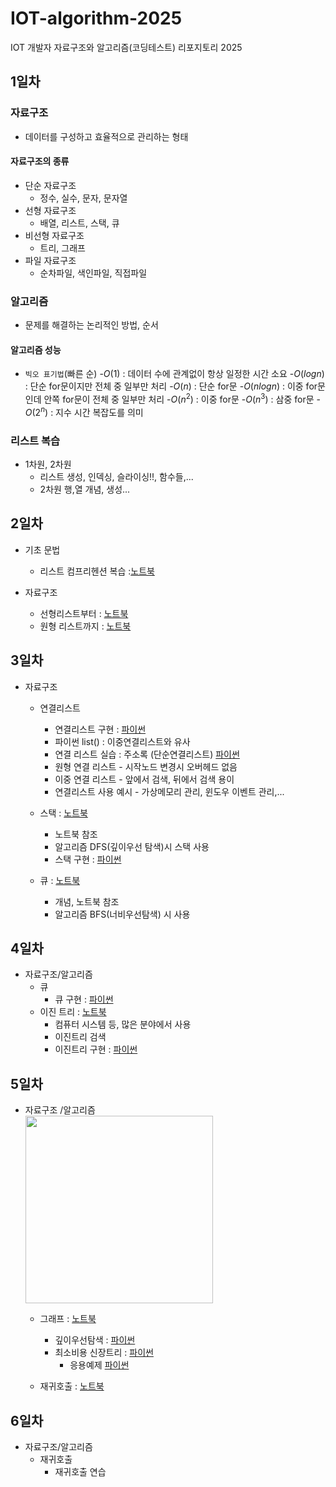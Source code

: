 # IOT-algorithm-2025
IOT 개발자 자료구조와 알고리즘(코딩테스트) 리포지토리 2025

## 1일차

### 자료구조
- 데이터를 구성하고 효율적으로 관리하는 형태

#### 자료구조의 종류
- 단순 자료구조
    - 정수, 실수, 문자, 문자열 
- 선형 자료구조
    - 배열, 리스트, 스택, 큐
- 비선형 자료구조
    - 트리, 그래프
- 파일 자료구조
    - 순차파일, 색인파일, 직접파일

### 알고리즘
- 문제를 해결하는 논리적인 방법, 순서

#### 알고리즘 성능
- `빅오 표기법`(빠른 순)
    -$O(1)$ : 데이터 수에 관계없이 항상 일정한 시간 소요
    -$O(log n)$ : 단순 for문이지만 전체 중 일부만 처리 
    -$O(n)$ : 단순 for문
    -$O(n log n)$ : 이중 for문인데 안쪽 for문이 전체 중 일부만 처리
    -$O(n^2)$ : 이중 for문
    -$O(n^3)$ : 삼중 for문
    -$O(2^n)$ : 지수 시간 복잡도를 의미

### 리스트 복습 
- 1차원, 2차원 
    - 리스트 생성, 인덱싱, 슬라이싱!!, 함수들,...
    - 2차원 행,열 개념, 생성...


## 2일차 
- 기초 문법
    - 리스트 컴프리헨션 복습 :[노트북](./day02/da01_list_again.ipynb)

- 자료구조
    - 선형리스트부터 : [노트북](./day02/da02_linear_list.ipynb) 
    - 원형 리스트까지 : [노트북](./day02/da03_linked_list.ipynb)


## 3일차
- 자료구조
    - 연결리스트
        - 연결리스트 구현 : [파이썬](./day03/da01_linked_list.py)
        - 파이썬 list() : 이중연결리스트와 유사
        - 연결 리스트 실습 : 주소록 (단순연결리스트) [파이썬](./day03/da01-1_147pg.py)
        - 원형 연결 리스트 - 시작노드 변경시 오버헤드 없음
        - 이중 연결 리스트 - 앞에서 검색, 뒤에서 검색 용이
        - 연결리스트 사용 예시 - 가상메모리 관리, 윈도우 이벤트 관리,...

    - 스택 : [노트북](./day03/da02_stack.ipynb)
        - 노트북 참조
        - 알고리즘 DFS(깊이우선 탐색)시 스택 사용
        - 스택 구현 : [파이썬](./day03/da03_stack.py)

    - 큐 : [노트북](./day03/da04_queue.ipynb)
        - 개념, 노트북 참조
        - 알고리즘 BFS(너비우선탐색) 시 사용


## 4일차
- 자료구조/알고리즘
    - 큐
        - 큐 구현 : [파이썬](./day04/da01_queue.py)
    - 이진 트리 : [노트북](./day04/da02_binary_tree.ipynb)
        - 컴퓨터 시스템 등, 많은 분야에서 사용
        - 이진트리 검색
        - 이진트리 구현 : [파이썬](./day04/da03_binary_tree.py)
    

## 5일차
- 자료구조 /알고리즘  
    <img src="https://upload.wikimedia.org/wikipedia/commons/thumb/a/a2/Directed.svg/1024px-Directed.svg.png" width="300">

    - 그래프 : [노트북](./day05/da01_graph.ipynb)
        - 깊이우선탐색 : [파이썬](./day05/da02_dfs.py)
        - 최소비용 신장트리 : [파이썬](./day05/da03_min_cost_spanningTree.py)
            - 응용예제 [파이썬](./day05/da03-1_min_cost_spanningTree(355pg).py)

    - 재귀호출 : [노트북](./day05/da04_recursive_call.ipynb)


## 6일차
- 자료구조/알고리즘
    - 재귀호출
        - 재귀호출 연습